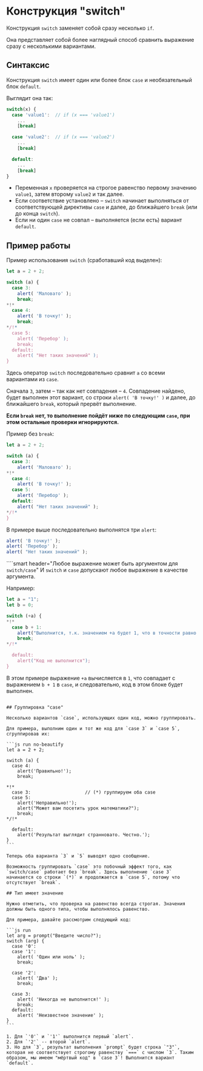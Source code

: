 # Конструкция "switch"

Конструкция `switch` заменяет собой сразу несколько `if`.

Она представляет собой более наглядный способ сравнить выражение сразу с несколькими вариантами.

## Синтаксис

Конструкция `switch` имеет один или более блок `case` и необязательный блок `default`.

Выглядит она так:

```js no-beautify
switch(x) {
  case 'value1':  // if (x === 'value1')
    ...
    [break]

  case 'value2':  // if (x === 'value2')
    ...
    [break]

  default:
    ...
    [break]
}
```

- Переменная `x` проверяется на строгое равенство первому значению `value1`, затем второму `value2` и так далее.
- Если соответствие установлено – `switch` начинает выполняться от соответствующей директивы `case` и далее, до ближайшего `break` (или до конца `switch`).
- Если ни один `case` не совпал – выполняется (если есть) вариант `default`.

## Пример работы

Пример использования `switch` (сработавший код выделен):

```js run
let a = 2 + 2;

switch (a) {
  case 3:
    alert( 'Маловато' );
    break;
*!*
  case 4:
    alert( 'В точку!' );
    break;
*/!*
  case 5:
    alert( 'Перебор' );
    break;
  default:
    alert( "Нет таких значений" );
}
```

Здесь оператор `switch` последовательно сравнит `a` со всеми вариантами из `case`.

Сначала `3`, затем – так как нет совпадения – `4`. Совпадение найдено, будет выполнен этот вариант, со строки `alert( 'В точку!' )` и далее, до ближайшего `break`, который прервёт выполнение.

**Если `break` нет, то выполнение пойдёт ниже по следующим `case`, при этом остальные проверки игнорируются.**

Пример без `break`:

```js run
let a = 2 + 2;

switch (a) {
  case 3:
    alert( 'Маловато' );
*!*
  case 4:
    alert( 'В точку!' );
  case 5:
    alert( 'Перебор' );
  default:
    alert( "Нет таких значений" );
*/!*
}
```

В примере выше последовательно выполнятся три `alert`:

```js
alert( 'В точку!' );
alert( 'Перебор' );
alert( "Нет таких значений" );
```

````smart header="Любое выражение может быть аргументом для `switch/case`"
И `switch` и `case` допускают любое выражение в качестве аргумента.

Например:

```js run
let a = "1";
let b = 0;

switch (+a) {
*!*
  case b + 1:
    alert("Выполнится, т.к. значением +a будет 1, что в точности равно b+1");
    break;
*/!*

  default:
    alert("Код не выполнится");
}
```
В этом примере выражение `+a` вычисляется в `1`, что совпадает с выражением `b + 1` в `case`, и следовательно, код в этом блоке будет выполнен.
````

## Группировка "case"

Несколько вариантов `case`, использующих один код, можно группировать.

Для примера, выполним один и тот же код для `case 3` и `case 5`, сгруппировав их:

```js run no-beautify
let a = 2 + 2;

switch (a) {
  case 4:
    alert('Правильно!');
    break;

*!*
  case 3:                    // (*) группируем оба case
  case 5:
    alert('Неправильно!');
    alert("Может вам посетить урок математики?");
    break;
*/!*

  default:
    alert('Результат выглядит странновато. Честно.');
}
```

Теперь оба варианта `3` и `5` выводят одно сообщение.

Возможность группировать `case` это побочный эффект того, как `switch/case` работает без `break`. Здесь выполнение `case 3` начинается со строки `(*)` и продолжается в `case 5`, потому что отсутствует `break`.

## Тип имеет значение

Нужно отметить, что проверка на равенство всегда строгая. Значения должны быть одного типа, чтобы выполнялось равенство.

Для примера, давайте рассмотрим следующий код:

```js run
let arg = prompt("Введите число?");
switch (arg) {
  case '0':
  case '1':
    alert( 'Один или ноль' );
    break;

  case '2':
    alert( 'Два' );
    break;

  case 3:
    alert( 'Никогда не выполнится!' );
    break;
  default:
    alert( 'Неизвестное значение' );
}
```

1. Для `'0'` и `'1'` выполнится первый `alert`.
2. Для `'2'` -- второй `alert`.
3. Но для `3`, результат выполнения `prompt` будет строка `"3"`, которая не соответствует строгому равенству `===` с числом `3`. Таким образом, мы имеем "мёртвый код" в `case 3`! Выполнится вариант `default`.
